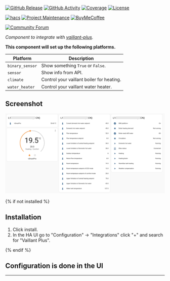 [![GitHub Release][releases-shield]][releases]
[![GitHub Activity][commits-shield]][commits]
[![Coverage][coverage-shield]][coverage]
[![License][license-shield]][license]

[![hacs][hacsbadge]][hacs]
[![Project Maintenance][maintenance-shield]][user_profile]
[![BuyMeCoffee][buymecoffeebadge]][buymecoffee]

[![Community Forum][forum-shield]][forum]

_Component to integrate with [vaillant-plus][vaillant-plus]._

**This component will set up the following platforms.**

Platform | Description
-- | --
`binary_sensor` | Show something `True` or `False`.
`sensor` | Show info from API.
`climate` | Control your vaillant boiler for heating.
`water_heater` | Control your vaillant water heater.

## Screenshot

![screenshot](docs/images/screenshot-all.jpg)

{% if not installed %}
## Installation

1. Click install.
1. In the HA UI go to "Configuration" -> "Integrations" click "+" and search for "Vaillant Plus".

{% endif %}


## Configuration is done in the UI

<!---->

***

[vaillant-plus]: https://github.com/daxingplay/home-assistant-vaillant-plus
[buymecoffee]: https://www.buymeacoffee.com/daxingplay
[buymecoffeebadge]: https://img.shields.io/badge/buy%20me%20a%20coffee-donate-yellow.svg?style=for-the-badge
[commits-shield]: https://img.shields.io/github/commit-activity/y/daxingplay/home-assistant-vaillant-plus.svg?style=for-the-badge
[commits]: https://github.com/daxingplay/home-assistant-vaillant-plus/commits/master
[hacs]: https://hacs.xyz
[hacsbadge]: https://img.shields.io/badge/HACS-Custom-orange.svg?style=for-the-badge
[coverage-shield]: https://img.shields.io/coverallsCoverage/github/daxingplay/home-assistant-vaillant-plus?style=for-the-badge
[coverage]: https://coveralls.io/github/daxingplay/home-assistant-vaillant-plus?branch=master
[exampleimg]: example.png
[forum-shield]: https://img.shields.io/badge/community-forum-brightgreen.svg?style=for-the-badge
[forum]: https://github.com/daxingplay/home-assistant-vaillant-plus/issues
[license]: https://github.com/daxingplay/home-assistant-vaillant-plus/blob/main/LICENSE
[license-shield]: https://img.shields.io/github/license/daxingplay/home-assistant-vaillant-plus.svg?style=for-the-badge
[maintenance-shield]: https://img.shields.io/badge/maintainer-daxingplay-blue.svg?style=for-the-badge
[releases-shield]: https://img.shields.io/github/release/daxingplay/home-assistant-vaillant-plus.svg?style=for-the-badge
[releases]: https://github.com/daxingplay/home-assistant-vaillant-plus/releases
[user_profile]: https://github.com/daxingplay
